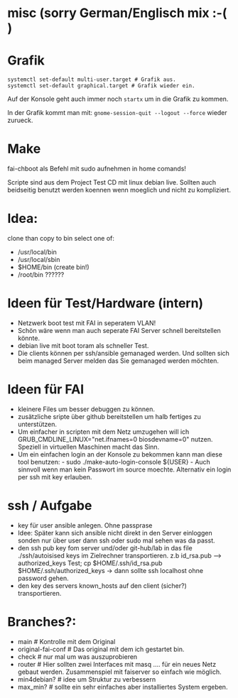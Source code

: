 # misc (sorry German/Englisch mix :-( )

# Grafik
```
systemctl set-default multi-user.target # Grafik aus.
systemctl set-default graphical.target # Grafik wieder ein.
```
Auf der Konsole geht auch immer noch ```startx``` um in die Grafik zu kommen.

In der Grafik kommt man mit: ``` gnome-session-quit --logout --force ``` wieder zurueck.
 
# Make
fai-chboot als Befehl mit sudo aufnehmen in home comands!
  
Scripte sind aus dem Project Test CD mit linux debian live. Sollten auch beidseitig benutzt werden koennen wenn moeglich und nicht zu kompliziert. 

# Idea:
clone than copy to bin select one of:
* /usr/local/bin
* /usr/local/sbin
* $HOME/bin (create bin!)
* /root/bin ??????

# Ideen für Test/Hardware (intern)
* Netzwerk boot test mit FAI in seperatem VLAN!
* Schön wäre wenn man auch seperate FAI Server schnell bereitstellen könnte.
* debian live mit boot toram als schneller Test.
* Die clients können per ssh/ansible gemanaged werden. Und sollten sich beim managed Server melden das Sie gemanaged werden möchten. 

# Ideen für FAI
* kleinere Files um besser debuggen zu können.
* zusätzliche sripte über github bereitstellen um halb fertiges zu unterstützen.
* Um einfacher in scripten mit dem Netz umzugehen will ich GRUB_CMDLINE_LINUX="net.ifnames=0 biosdevname=0" nutzen. Speziell in virtuellen Maschinen macht das Sinn.
* Um ein einfachen login an der Konsole zu bekommen kann man diese tool benutzen: - sudo ./make-auto-login-console ${USER} - Auch sinnvoll wenn man kein Passwort im source moechte. Alternativ ein login per ssh mit key erlauben.
  
# ssh / Aufgabe
* key für user ansible anlegen. Ohne passprase
* Idee: Später kann sich ansible nicht direkt in den Server einloggen sonden nur über user dann ssh oder sudo mal sehen was da passt. 
* den ssh pub key fom server und/oder git-hub/lab in das file ./ssh/autoisised keys im Zielrechner transportieren. z.b id_rsa.pub --> authorized_keys
  Test; cp $HOME/.ssh/id_rsa.pub $HOME/.ssh/authorized_keys -> dann sollte ssh localhost ohne password gehen.
* den key des servers known_hosts auf den client (sicher?) transportieren.
  
# Branches?:
* main # Kontrolle mit dem Original
* original-fai-conf # Das original mit dem ich gestartet bin.
* check # nur mal um was auszuprobieren
* router # Hier sollten zwei Interfaces mit masq .... für ein neues Netz gebaut werden. Zusammenspiel mit faiserver so einfach wie möglich.
* min4debian? # idee um Struktur zu verbessern
* max_min? # sollte ein sehr einfaches aber installiertes System ergeben.
